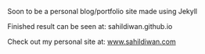 Soon to be a personal blog/portfolio site made using Jekyll

  Finished result can be seen at: sahildiwan.github.io

  Check out my personal site at: www.sahildiwan.com
